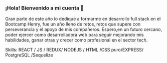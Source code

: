 
### ¡Hola! Bienvenido a mi cuenta 👋
Gran parte de este año lo dedique a formarme en desarrollo full stack en el Bootcamp Henry, fue un año lleno de retos, retos que supere con perseverancia y el apoyo de mis compañeros.
Espero,en un futuro cercano, poder ejercer como desarrolladora web para seguir mejorando mis habilidades, ganar otras y crecer como profesional en el sector tech.

Skills:  REACT / JS / REDUX/ NODEJS / HTML /CSS puro/EXPRESS/ PostgreSQL /Sequelize



